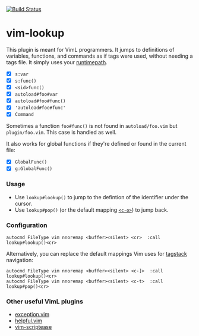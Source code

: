 [![Build Status](https://travis-ci.org/mhinz/vim-lookup.svg?branch=master)](https://travis-ci.org/mhinz/vim-lookup)

# vim-lookup

This plugin is meant for VimL programmers. It jumps to definitions of variables,
functions, and commands as if tags were used, without needing a tags file. It simply
uses your [runtimepath](https://neovim.io/doc/user/options.html#'rtp').

- [x] `s:var`
- [x] `s:func()`
- [x] `<sid>func()`
- [x] `autoload#foo#var`
- [x] `autoload#foo#func()`
- [x] `'autoload#foo#func'`
- [x] `Command`

Sometimes a function `foo#func()` is not found in `autoload/foo.vim` but
`plugin/foo.vim`. This case is handled as well.

It also works for global functions if they're defined or found in the current
file:

- [x] `GlobalFunc()`
- [x] `g:GlobalFunc()`

### Usage

- Use `lookup#lookup()` to jump to the defintion of the identifier under the
  cursor.
- Use `lookup#pop()` (or the default mapping
  [`<c-o>`](https://github.com/mhinz/vim-galore/#changelist-jumplist)) to jump
  back.

### Configuration

```viml
autocmd FileType vim nnoremap <buffer><silent> <cr>  :call lookup#lookup()<cr>
```

Alternatively, you can replace the default mappings Vim uses for
[tagstack](https://neovim.io/doc/user/tagsrch.html#tag-stack) navigation:

```viml
autocmd FileType vim nnoremap <buffer><silent> <c-]>  :call lookup#lookup()<cr>
autocmd FileType vim nnoremap <buffer><silent> <c-t>  :call lookup#pop()<cr>
```

### Other useful VimL plugins

- [exception.vim](https://github.com/tweekmonster/exception.vim)
- [helpful.vim](https://github.com/tweekmonster/helpful.vim)
- [vim-scriptease](https://github.com/tpope/vim-scriptease)
